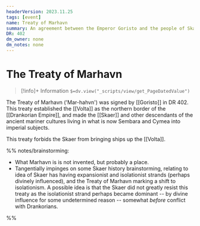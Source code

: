 ```yaml
---
headerVersion: 2023.11.25
tags: [event]
name: Treaty of Marhavn
summary: An agreement between the Emperor Goristo and the people of Skaer and Vostok establishing the Volta as the northern boundry of the Drankorian Empire
DR: 402
dm_owner: none
dm_notes: none
---
```

# The Treaty of Marhavn
>[!info]+ Information
> `$=dv.view("_scripts/view/get_PageDatedValue")`

The Treaty of Marhavn ('Mar-hahvn') was signed by [[Goristo]] in DR 402. This treaty established the [[Volta]] as the northern border of the [[Drankorian Empire]], and made the [[Skaer]] and other descendants of the ancient mariner cultures living in what is now Sembara and Cymea into imperial subjects.

This treaty forbids the Skaer from bringing ships up the [[Volta]].

%% notes/brainstorming:

- What Marhavn is is not invented, but probably a place.
- Tangentially impinges on some Skaer history brainstorming, relating to idea of Skaer has having expansionist and isolationist strands (perhaps divinely influenced), and the Treaty of Marhavn marking a shift to isolationism. A possible idea is that the Skaer did not greatly resist this treaty as the isolationist strand perhaps became dominant -- by divine influence for some undetermined reason -- somewhat _before_ conflict with Drankorians. 

%%